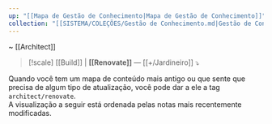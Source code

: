 ```yaml
---
up: "[[Mapa de Gestão de Conhecimento|Mapa de Gestão de Conhecimento]]"
collection: "[[SISTEMA/COLEÇÕES/Gestão de Conhecimento.md|Gestão de Conhecimento]]"
---
```

~ [[Architect]]  

> [!scale] [[Build]] | **[[Renovate]]** — [[+/Jardineiro]] ⤵️  

Quando você tem um mapa de conteúdo mais antigo ou que sente que precisa de algum tipo de atualização, você pode dar a ele a tag `architect/renovate`.  
A visualização a seguir está ordenada pelas notas mais recentemente modificadas.  

